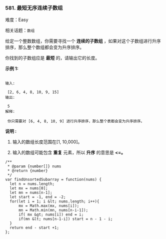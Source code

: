 ### 581. 最短无序连续子数组

难度：Easy

相关话题：`数组`

给定一个整数数组，你需要寻找一个 **连续的子数组** ，如果对这个子数组进行升序排序，那么整个数组都会变为升序排序。



你找到的子数组应是 **最短** 的，请输出它的长度。



 **示例 1:** 





```

输入:

 [2, 6, 4, 8, 10, 9, 15]
输出:

 5
解释:

 你只需要对 [6, 4, 8, 10, 9] 进行升序排序，那么整个表都会变为升序排序。

```

 **说明 :** 





1. 输入的数组长度范围在[1, 10,000]。

2. 输入的数组可能包含 **重复** 元素，所以 **升序** 的意思是 **&lt;=。** 






```
/**
 * @param {number[]} nums
 * @return {number}
 */
var findUnsortedSubarray = function(nums) {
  let n = nums.length;
  let mx = nums[0];
  let mn = nums[n-1];
  let start = -1, end = -2;
  for(let i = 1; i &lt; nums.length; i++){
      mx = Math.max(mx, nums[i]);
      mn = Math.min(mn, nums[n-i-1]);
      if( mx &gt; nums[i]) end = i;
      if(mn &lt; nums[n-1-i]) start = n - 1 - i;
  }
  return end - start +1;
};



```
